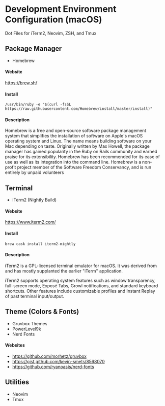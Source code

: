 # Development Environment Configuration (macOS)
Dot Files for iTerm2, Neovim, ZSH, and Tmux

## Package Manager
- Homebrew

#### Website
https://brew.sh/

#### Install
`/usr/bin/ruby -e "$(curl -fsSL https://raw.githubusercontent.com/Homebrew/install/master/install)"`

#### Description
Homebrew is a free and open-source software package management system that simplifies the installation of software on Apple's macOS operating system and Linux. The name means building software on your Mac depending on taste. Originally written by Max Howell, the package manager has gained popularity in the Ruby on Rails community and earned praise for its extensibility. Homebrew has been recommended for its ease of use as well as its integration into the command line. Homebrew is a non-profit project member of the Software Freedom Conservancy, and is run entirely by unpaid volunteers

## Terminal
- iTerm2 (Nightly Build)

#### Website
https://www.iterm2.com/

#### Install
`brew cask install iterm2-nightly`

#### Description
iTerm2 is a GPL-licensed terminal emulator for macOS. It was derived from and has mostly supplanted the earlier "iTerm" application.

iTerm2 supports operating system features such as window transparency, full-screen mode, Exposé Tabs, Growl notifications, and standard keyboard shortcuts. Other features include customizable profiles and Instant Replay of past terminal input/output.

## Theme (Colors & Fonts)
- Gruvbox Themes
- PowerLevel9k
- Nerd Fonts

#### Websites
- https://github.com/morhetz/gruvbox
- https://gist.github.com/kevin-smets/8568070
- https://github.com/ryanoasis/nerd-fonts













## Utilities
- Neovim
- Tmux
